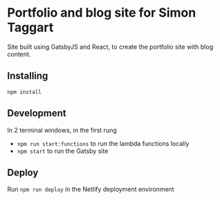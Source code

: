 # Portfolio and blog site for Simon Taggart

Site built using GatsbyJS and React, to create the portfolio site with blog content.

## Installing

`npm install`

## Development

In 2 terminal windows, in the first rung

- `npm run start:functions` to run the lambda functions locally
- `npm start` to run the Gatsby site

## Deploy

Run `npm run deploy` in the Netlify deployment environment
